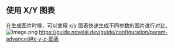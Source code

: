 ## 使用 X/Y 图表

在生成图片时候，可以使用 x/y 图表快速生成不同参数的图片进行对比。
![image.png](https://qhdtc.oss-cn-chengdu.aliyuncs.com/obsidian/20230428221151.png)
https://guide.novelai.dev/guide/configuration/param-advanced#x-y-z-图表